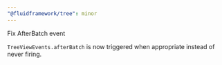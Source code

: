 ```yaml
---
"@fluidframework/tree": minor
---
```


Fix AfterBatch event

`TreeViewEvents.afterBatch` is now triggered when appropriate instead of never firing.
